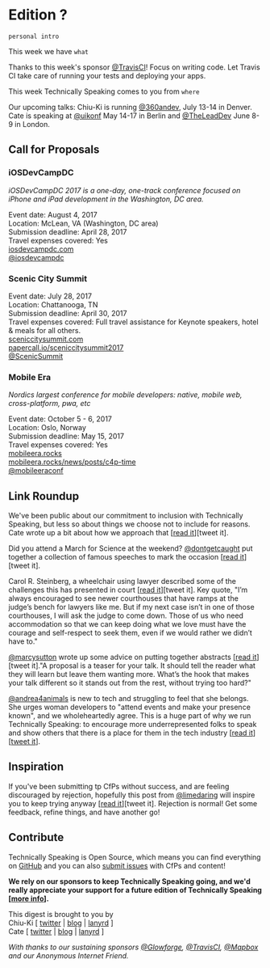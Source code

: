 # Edition ?

`personal intro`

This week we have `what`

Thanks to this week's sponsor [@TravisCI](http://twitter.com/travisci)! Focus on writing code. Let Travis CI take care of running your tests and deploying your apps.

This week Technically Speaking comes to you from `where`

Our upcoming talks: Chiu-Ki is running [@360andev](http://twitter.com/360andev), July 13-14 in Denver. Cate is speaking at [@uikonf](http://twitter.com/uikonf) May 14-17 in Berlin and [@TheLeadDev](http://twitter.com/theleaddev) June 8-9 in London.


## Call for Proposals


### iOSDevCampDC
*iOSDevCampDC 2017 is a one-day, one-track conference focused on
iPhone and iPad development in the Washington, DC area.*

Event date: August 4, 2017  
Location: McLean, VA (Washington, DC area)  
Submission deadline: April 28, 2017  
Travel expenses covered: Yes  
[iosdevcampdc.com](http://iosdevcampdc.com)  
[@iosdevcampdc](https://twitter.com/iosdevcampdc)


### Scenic City Summit

Event date: July 28, 2017  
Location: Chattanooga, TN  
Submission deadline: April 30, 2017  
Travel expenses covered: Full travel assistance for Keynote speakers, hotel & meals for all others.  
[sceniccitysummit.com](https://www.sceniccitysummit.com/)  
[papercall.io/sceniccitysummit2017](https://www.papercall.io/sceniccitysummit2017)  
[@ScenicSummit](https://twitter.com/ScenicSummit/)


### Mobile Era
*Nordics largest conference for mobile developers: native, mobile web, cross-platform, pwa, etc*

Event date: October 5 - 6, 2017  
Location: Oslo, Norway  
Submission deadline: May 15, 2017  
Travel expenses covered: Yes  
[mobileera.rocks](https://mobileera.rocks)  
[mobileera.rocks/news/posts/c4p-time](https://mobileera.rocks/news/posts/c4p-time/)  
[@mobileeraconf](https://twitter.com/MobileEraConf)

## Link Roundup

We've been public about our commitment to inclusion with Technically Speaking, but less so about things we choose not to include for reasons. Cate wrote up a bit about how we approach that [[read it](https://cate.blog/2017/04/18/but-unfortunately-as-you-know-people/)][tweet it].

Did you attend a March for Science at the weekend? [@dontgetcaught](http://twitter.com/dontgetcaught) put together a collection of famous speeches to mark the occasion [[read it](http://eloquentwoman.blogspot.com/2017/04/for-marchforscience-13-famous-speeches.html)][tweet it].

Carol R. Steinberg, a wheelchair using lawyer described some of the challenges this has presented in court [[read it](https://www.nytimes.com/2017/02/22/opinion/standing-up-for-what-i-need.html)][tweet it]. Key quote, "I’m always encouraged to see newer courthouses that have ramps at the judge’s bench for lawyers like me. But if my next case isn’t in one of those courthouses, I will ask the judge to come down. Those of us who need accommodation so that we can keep doing what we love must have the courage and self-respect to seek them, even if we would rather we didn’t have to."

[@marcysutton](http://twitter.com/marcysutton) wrote up some advice on putting together abstracts [[read it](https://marcysutton.com/writing-winning-talk-abstracts/)][tweet it]."A proposal is a teaser for your talk. It should tell the reader what they will learn but leave them wanting more. What’s the hook that makes your talk different so it stands out from the rest, without trying too hard?"

[@andrea4animals](https://twitter.com/andrea4animals) is new to tech and struggling to feel that she belongs. She urges woman developers to "attend events and make your presence known", and we wholeheartedly agree. This is a huge part of why we run Technically Speaking: to encourage more underrepresented folks to speak and show others that there is a place for them in the tech industry [[read it](https://code.likeagirl.io/women-developers-wanted-77a3747aeed5)][[tweet it](https://twitter.com/home?status=Woman%20developers,%20make%20your%20presence%20known%20by%20%40andrea4animals%20%20https%3A//code.likeagirl.io/women-developers-wanted-77a3747aeed5%20via%20%40techspeakdigest)].

## Inspiration

If you've been submitting tp CfPs without success, and are feeling discouraged by rejection, hopefully this post from [@limedaring](http://twitter.com/limedaring) will inspire you to keep trying anyway [[read it](https://medium.com/@limedaring/on-conference-proposal-rejections-205f7fead68)][tweet it]. Rejection is normal! Get some feedback, refine things, and have another go! 

## Contribute

Technically Speaking is Open Source, which means you can find everything on [GitHub](https://github.com/catehstn/technically-speaking/) and you can also [submit issues](https://github.com/catehstn/technically-speaking/issues/new) with CfPs and content!

**We rely on our sponsors to keep Technically Speaking going, and we'd really appreciate your support for a future edition of Technically Speaking [[more info](http://www.techspeak.email/sponsorship/)].**  


This digest is brought to you by  
Chiu-Ki [ [twitter](https://twitter.com/chiuki) | [blog](http://blog.sqisland.com/) | [lanyrd](http://lanyrd.com/profile/chiuki/) ]  
Cate [ [twitter](https://twitter.com/catehstn) | [blog](http://www.cate.blog/) | [lanyrd](http://lanyrd.com/profile/catehstn/) ]

*With thanks to our sustaining sponsors [@Glowforge](http://twitter.com/glowforge), [@TravisCI](http://twitter.com/travisci), [@Mapbox](http://twitter.com/mapbox) and our Anonymous Internet Friend.*
